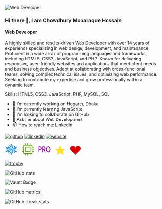 ![Web Developer](https://media.licdn.com/dms/image/v2/D5616AQFtKfm3M1VVGg/profile-displaybackgroundimage-shrink_350_1400/profile-displaybackgroundimage-shrink_350_1400/0/1735799073722?e=1743638400&v=beta&t=GKF-pjOOavtp57Gn749_cyp599xzng2J_uTaY6bUvf4)

### Hi there 👋, I am Chowdhury Mobaraque Hossain
#### Web Developer


A highly skilled and results-driven Web Developer with over 14 years of experience specializing in web design, development, and maintenance. Proficient in a wide array of programming languages and frameworks, including HTML5, CSS3, JavaScript, and PHP. Known for delivering responsive, user-friendly websites and applications that meet client needs and business objectives. Adept at collaborating with cross-functional teams, solving complex technical issues, and optimizing web performance. Seeking to contribute my expertise and grow professionally within a dynamic team.

Skills: HTML5, CSS3, JavaScript, PHP, MySQL, SQL

- 🔭 I’m currently working on Hogarth, Dhaka 
- 🌱 I’m currently learning JavaScript 
- 👯 I’m looking to collaborate on GitHub 
- 💬 Ask me about Web Development 
- 📫 How to reach me: Linkedin 


[<img src='https://cdn.jsdelivr.net/npm/simple-icons@3.0.1/icons/github.svg' alt='github' height='40'>](https://github.com/Toslim77)  [<img src='https://cdn.jsdelivr.net/npm/simple-icons@3.0.1/icons/linkedin.svg' alt='linkedin' height='40'>](https://www.linkedin.com/in/https://www.linkedin.com/in/mobaraque//)  [<img src='https://cdn.jsdelivr.net/npm/simple-icons@3.0.1/icons/icloud.svg' alt='website' height='40'>](www.mobaraque.com)  

<a href='https://archiveprogram.github.com/'><img src='https://raw.githubusercontent.com/acervenky/animated-github-badges/master/assets/acbadge.gif' width='40' height='40'></a> <a href='https://docs.github.com/en/developers'><img src='https://raw.githubusercontent.com/acervenky/animated-github-badges/master/assets/devbadge.gif' width='40' height='40'></a> <a href='https://github.com/pricing'><img src='https://raw.githubusercontent.com/acervenky/animated-github-badges/master/assets/pro.gif' width='40' height='40'></a> <a href='https://stars.github.com/'><img src='https://raw.githubusercontent.com/acervenky/animated-github-badges/master/assets/starbadge.gif' width='35' height='35'></a> <a href='https://docs.github.com/en/github/supporting-the-open-source-community-with-github-sponsors'><img src='https://raw.githubusercontent.com/acervenky/animated-github-badges/master/assets/sponsorbadge.gif' width='35' height='35'></a> 

[![trophy](https://github-profile-trophy.vercel.app/?username=Toslim77)](https://github.com/ryo-ma/github-profile-trophy)

![GitHub stats](https://github-readme-stats.vercel.app/api?username=Toslim77&show_icons=true)  

![Vaunt Badge](https://api.vaunt.dev/v1/github/entities/Toslim77/contributions?format=svg&private=false)  

![GitHub metrics](https://metrics.lecoq.io/Toslim77)  

![GitHub streak stats](https://streak-stats.demolab.com/?user=Toslim77)  

